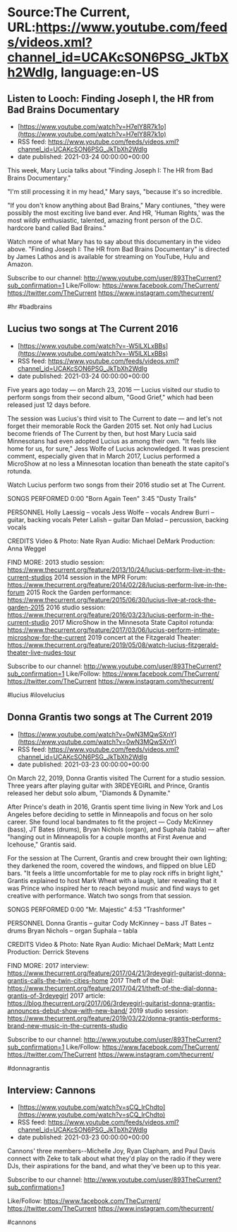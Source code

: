 # Source:The Current, URL:https://www.youtube.com/feeds/videos.xml?channel_id=UCAKcSON6PSG_JkTbXh2WdIg, language:en-US

## Listen to Looch: Finding Joseph I, the HR from Bad Brains Documentary
 - [https://www.youtube.com/watch?v=H7elY8R7k1o](https://www.youtube.com/watch?v=H7elY8R7k1o)
 - RSS feed: https://www.youtube.com/feeds/videos.xml?channel_id=UCAKcSON6PSG_JkTbXh2WdIg
 - date published: 2021-03-24 00:00:00+00:00

This week, Mary Lucia talks about "Finding Joseph I: The HR from Bad Brains Documentary."

"I'm still processing it in my head," Mary says, "because it's so incredible.

"If you don't know anything about Bad Brains," Mary contiunes, "they were possibly the most exciting live band ever. And HR, 'Human Rights,' was the most wildly enthusiastic, talented, amazing front person of the D.C. hardcore band called Bad Brains."

Watch more of what Mary has to say about this documentary in the video above. "Finding Joseph I: The HR from Bad Brains Documentary" is directed by James Lathos and is available for streaming on YouTube, Hulu and Amazon.

Subscribe to our channel:
http://www.youtube.com/user/893TheCurrent?sub_confirmation=1
Like/Follow:
https://www.facebook.com/TheCurrent/
https://twitter.com/TheCurrent
https://www.instagram.com/thecurrent/

#hr #badbrains

## Lucius   two songs at The Current 2016
 - [https://www.youtube.com/watch?v=-W5lLXLxBBs](https://www.youtube.com/watch?v=-W5lLXLxBBs)
 - RSS feed: https://www.youtube.com/feeds/videos.xml?channel_id=UCAKcSON6PSG_JkTbXh2WdIg
 - date published: 2021-03-24 00:00:00+00:00

Five years ago today — on March 23, 2016 — Lucius visited our studio to perform songs from their second album, "Good Grief," which had been released just 12 days before.

The session was Lucius's third visit to The Current to date — and let's not forget their memorable Rock the Garden 2015 set. Not only had Lucius become friends of The Current by then, but host Mary Lucia said Minnesotans had even adopted Lucius as among their own. "It feels like home for us, for sure," Jess Wolfe of Lucius acknowledged. It was prescient comment, especially given that in March 2017, Lucius performed a MicroShow at no less a Minnesotan location than beneath the state capitol's rotunda.

Watch Lucius perform two songs from their 2016 studio set at The Current.

SONGS PERFORMED
0:00 "Born Again Teen"
3:45 "Dusty Trails"

PERSONNEL
Holly Laessig – vocals
Jess Wolfe – vocals
Andrew Burri – guitar, backing vocals
Peter Lalish – guitar
Dan Molad – percussion, backing vocals

CREDITS
Video & Photo: Nate Ryan
Audio: Michael DeMark
Production: Anna Weggel

FIND MORE:
2013 studio session:
https://www.thecurrent.org/feature/2013/10/24/lucius-perform-live-in-the-current-studios
2014 session in the MPR Forum:
https://www.thecurrent.org/feature/2014/02/28/lucius-perform-live-in-the-forum
2015 Rock the Garden performance:
https://www.thecurrent.org/feature/2015/06/30/lucius-live-at-rock-the-garden-2015
2016 studio session:
https://www.thecurrent.org/feature/2016/03/23/lucius-perform-in-the-current-studio
2017 MicroShow in the Minnesota State Capitol rotunda: https://www.thecurrent.org/feature/2017/03/06/lucius-perform-intimate-microshow-for-the-current
2019 concert at the Fitzgerald Theater:
https://www.thecurrent.org/feature/2019/05/08/watch-lucius-fitzgerald-theater-live-nudes-tour

Subscribe to our channel:
http://www.youtube.com/user/893TheCurrent?sub_confirmation=1
Like/Follow:
https://www.facebook.com/TheCurrent/
https://twitter.com/TheCurrent
https://www.instagram.com/thecurrent/


#lucius #ilovelucius

## Donna Grantis   two songs at The Current 2019
 - [https://www.youtube.com/watch?v=0wN3MQwSXnY](https://www.youtube.com/watch?v=0wN3MQwSXnY)
 - RSS feed: https://www.youtube.com/feeds/videos.xml?channel_id=UCAKcSON6PSG_JkTbXh2WdIg
 - date published: 2021-03-23 00:00:00+00:00

On March 22, 2019, Donna Grantis visited The Current for a studio session. Three years after playing guitar with 3RDEYEGIRL and Prince, Grantis released her debut solo album, "Diamonds & Dynamite."

After Prince's death in 2016, Grantis spent time living in New York and Los Angeles before deciding to settle in Minneapolis and focus on her solo career. She found local bandmates to fit the project — Cody McKinney (bass), JT Bates (drums), Bryan Nichols (organ), and Suphala (tabla) — after "hanging out in Minneapolis for a couple months at First Avenue and Icehouse," Grantis said.

For the session at The Current, Grantis and crew brought their own lighting; they darkened the room, covered the windows, and flipped on blue LED bars. "It feels a little uncomfortable for me to play rock riffs in bright light," Grantis explained to host Mark Wheat with a laugh, later revealing that it was Prince who inspired her to reach beyond music and find ways to get creative with performance. Watch two songs from that session.

SONGS PERFORMED
0:00 "Mr. Majestic"
4:53 "Trashformer"

PERSONNEL
Donna Grantis – guitar
Cody McKinney – bass
JT Bates – drums
Bryan Nichols – organ
Suphala – tabla

CREDITS
Video & Photo: Nate Ryan
Audio: Michael DeMark; Matt Lentz
Production: Derrick Stevens

FIND MORE:
2017 interview:
https://www.thecurrent.org/feature/2017/04/21/3rdeyegirl-guitarist-donna-grantis-calls-the-twin-cities-home
2017 Theft of the Dial:
https://www.thecurrent.org/feature/2017/04/21/theft-of-the-dial-donna-grantis-of-3rdeyegirl
2017 article: 
https://blog.thecurrent.org/2017/06/3rdeyegirl-guitarist-donna-grantis-announces-debut-show-with-new-band/
2019 studio session:
https://www.thecurrent.org/feature/2019/03/22/donna-grantis-performs-brand-new-music-in-the-currents-studio

Subscribe to our channel:
http://www.youtube.com/user/893TheCurrent?sub_confirmation=1
Like/Follow:
https://www.facebook.com/TheCurrent/
https://twitter.com/TheCurrent
https://www.instagram.com/thecurrent/

#donnagrantis

## Interview: Cannons
 - [https://www.youtube.com/watch?v=sCQ_IrChdto](https://www.youtube.com/watch?v=sCQ_IrChdto)
 - RSS feed: https://www.youtube.com/feeds/videos.xml?channel_id=UCAKcSON6PSG_JkTbXh2WdIg
 - date published: 2021-03-23 00:00:00+00:00

Cannons' three members--Michelle Joy, Ryan Clapham, and Paul Davis connect with Zeke to talk about what they'd play on the radio if they were DJs, their aspirations for the band, and what they've been up to this year.

Subscribe to our channel:
http://www.youtube.com/user/893TheCurrent?sub_confirmation=1

Like/Follow:
https://www.facebook.com/TheCurrent/
https://twitter.com/TheCurrent
https://www.instagram.com/thecurrent/

#cannons

